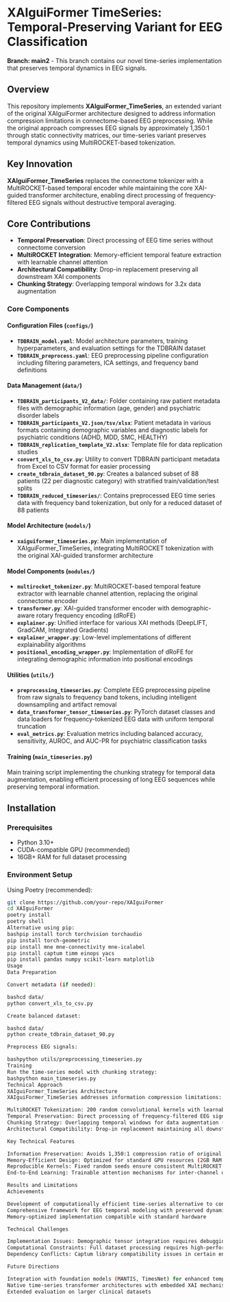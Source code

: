 # XAIguiFormer TimeSeries: Temporal-Preserving Variant for EEG Classification

**Branch: main2** - This branch contains our novel time-series implementation that preserves temporal dynamics in EEG signals.

## Overview

This repository implements **XAIguiFormer_TimeSeries**, an extended variant of the original XAIguiFormer architecture designed to address information compression limitations in connectome-based EEG preprocessing. While the original approach compresses EEG signals by approximately 1,350:1 through static connectivity matrices, our time-series variant preserves temporal dynamics using MultiROCKET-based tokenization.

## Key Innovation

**XAIguiFormer_TimeSeries** replaces the connectome tokenizer with a MultiROCKET-based temporal encoder while maintaining the core XAI-guided transformer architecture, enabling direct processing of frequency-filtered EEG signals without destructive temporal averaging.

## Core Contributions

- **Temporal Preservation**: Direct processing of EEG time series without connectome conversion
- **MultiROCKET Integration**: Memory-efficient temporal feature extraction with learnable channel attention
- **Architectural Compatibility**: Drop-in replacement preserving all downstream XAI components
- **Chunking Strategy**: Overlapping temporal windows for 3.2x data augmentation

### Core Components

#### Configuration Files (`configs/`)
- **`TDBRAIN_model.yaml`**: Model architecture parameters, training hyperparameters, and evaluation settings for the TDBRAIN dataset
- **`TDBRAIN_preprocess.yaml`**: EEG preprocessing pipeline configuration including filtering parameters, ICA settings, and frequency band definitions

#### Data Management (`data/`)
- **`TDBRAIN_participants_V2_data/`**: Folder containing raw patient metadata files with demographic information (age, gender) and psychiatric disorder labels
- **`TDBRAIN_participants_V2.json/tsv/xlsx`**: Patient metadata in various formats containing demographic variables and diagnostic labels for psychiatric conditions (ADHD, MDD, SMC, HEALTHY)
- **`TDBRAIN_replication_template_V2.xlsx`**: Template file for data replication studies
- **`convert_xls_to_csv.py`**: Utility to convert TDBRAIN participant metadata from Excel to CSV format for easier processing
- **`create_tdbrain_dataset_90.py`**: Creates a balanced subset of 88 patients (22 per diagnostic category) with stratified train/validation/test splits
- **`TDBRAIN_reduced_timeseries/`**: Contains preprocessed EEG time series data with frequency band tokenization, but only for a reduced dataset of 88 patients

#### Model Architecture (`models/`)
- **`xaiguiformer_timeseries.py`**: Main implementation of XAIguiFormer_TimeSeries, integrating MultiROCKET tokenization with the original XAI-guided transformer architecture

#### Model Components (`modules/`)
- **`multirocket_tokenizer.py`**: MultiROCKET-based temporal feature extractor with learnable channel attention, replacing the original connectome encoder
- **`transformer.py`**: XAI-guided transformer encoder with demographic-aware rotary frequency encoding (dRoFE)
- **`explainer.py`**: Unified interface for various XAI methods (DeepLIFT, GradCAM, Integrated Gradients)
- **`explainer_wrapper.py`**: Low-level implementations of different explainability algorithms
- **`positional_encoding_wrapper.py`**: Implementation of dRoFE for integrating demographic information into positional encodings

#### Utilities (`utils/`)
- **`preprocessing_timeseries.py`**: Complete EEG preprocessing pipeline from raw signals to frequency band tokens, including intelligent downsampling and artifact removal
- **`data_transformer_tensor_timeseries.py`**: PyTorch dataset classes and data loaders for frequency-tokenized EEG data with uniform temporal truncation
- **`eval_metrics.py`**: Evaluation metrics including balanced accuracy, sensitivity, AUROC, and AUC-PR for psychiatric classification tasks

#### Training (`main_timeseries.py`)
Main training script implementing the chunking strategy for temporal data augmentation, enabling efficient processing of long EEG sequences while preserving temporal information.

## Installation

### Prerequisites
- Python 3.10+
- CUDA-compatible GPU (recommended)
- 16GB+ RAM for full dataset processing

### Environment Setup

Using Poetry (recommended):
```bash
git clone https://github.com/your-repo/XAIguiFormer
cd XAIguiFormer
poetry install
poetry shell
Alternative using pip:
bashpip install torch torchvision torchaudio
pip install torch-geometric
pip install mne mne-connectivity mne-icalabel
pip install captum timm einops yacs
pip install pandas numpy scikit-learn matplotlib
Usage
Data Preparation

Convert metadata (if needed):

bashcd data/
python convert_xls_to_csv.py

Create balanced dataset:

bashcd data/
python create_tdbrain_dataset_90.py

Preprocess EEG signals:

bashpython utils/preprocessing_timeseries.py
Training
Run the time-series model with chunking strategy:
bashpython main_timeseries.py
Technical Approach
XAIguiFormer_TimeSeries Architecture
XAIguiFormer_TimeSeries addresses information compression limitations:

MultiROCKET Tokenization: 200 random convolutional kernels with learnable channel attention
Temporal Preservation: Direct processing of frequency-filtered EEG signals without connectome conversion
Chunking Strategy: Overlapping temporal windows for data augmentation (3.2x increase in training samples)
Architectural Compatibility: Drop-in replacement maintaining all downstream XAI components

Key Technical Features

Information Preservation: Avoids 1,350:1 compression ratio of original connectome pipeline
Memory-Efficient Design: Optimized for standard GPU resources (2GB RAM usage)
Reproducible Kernels: Fixed random seeds ensure consistent MultiROCKET features
End-to-End Learning: Trainable attention mechanisms for inter-channel dependencies

Results and Limitations
Achievements

Development of computationally efficient time-series alternative to connectome processing
Comprehensive framework for EEG temporal modeling with preserved dynamics
Memory-optimized implementation compatible with standard hardware

Technical Challenges

Implementation Issues: Demographic tensor integration requires debugging for NaN resolution
Computational Constraints: Full dataset processing requires high-performance computing resources
Dependency Conflicts: Captum library compatibility issues in certain environments

Future Directions

Integration with foundation models (MANTIS, TimesNet) for enhanced temporal modeling
Native time-series transformer architectures with embedded XAI mechanisms
Extended evaluation on larger clinical datasets